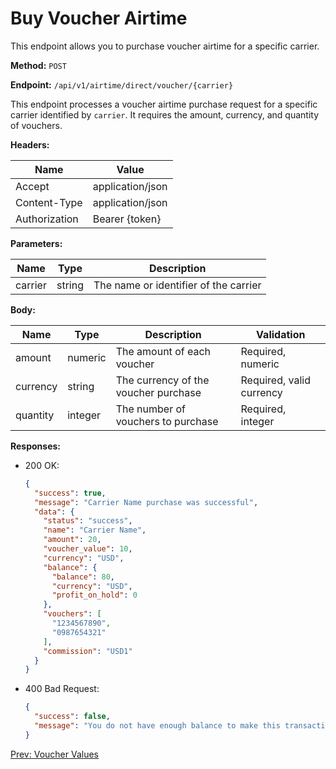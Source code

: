 # Buy Voucher Airtime

This endpoint allows you to purchase voucher airtime for a specific carrier.

**Method:** `POST`

**Endpoint:** `/api/v1/airtime/direct/voucher/{carrier}`

This endpoint processes a voucher airtime purchase request for a specific carrier identified by `carrier`. It requires the amount, currency, and quantity of vouchers.

**Headers:**

| Name          | Value            |
|---------------|------------------|
| Accept        | application/json |
| Content-Type  | application/json |
| Authorization | Bearer {token}   |

**Parameters:**

| Name    | Type    | Description                       |
|---------|---------|-----------------------------------|
| carrier | string  | The name or identifier of the carrier |

**Body:**

| Name     | Type    | Description                             | Validation                   |
|----------|---------|-----------------------------------------|------------------------------|
| amount   | numeric | The amount of each voucher              | Required, numeric            |
| currency | string  | The currency of the voucher purchase    | Required, valid currency     |
| quantity | integer | The number of vouchers to purchase      | Required, integer            |

**Responses:**

- 200 OK:
  ```json
  {
    "success": true,
    "message": "Carrier Name purchase was successful",
    "data": {
      "status": "success",
      "name": "Carrier Name",
      "amount": 20,
      "voucher_value": 10,
      "currency": "USD",
      "balance": {
        "balance": 80,
        "currency": "USD",
        "profit_on_hold": 0
      },
      "vouchers": [
        "1234567890",
        "0987654321"
      ],
      "commission": "USD1"
    }
  }
  ```

- 400 Bad Request:
  ```json
  {
    "success": false,
    "message": "You do not have enough balance to make this transaction."
  }
  ```

[Prev: Voucher Values](voucher-values.md)